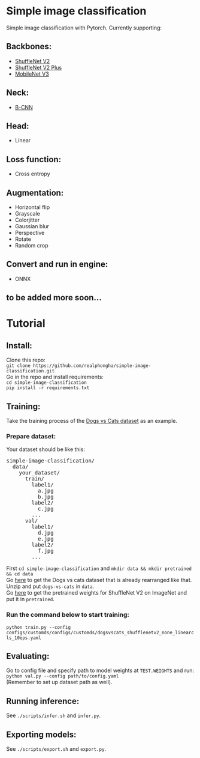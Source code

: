 # Simple image classification
Simple image classification with Pytorch. Currently supporting:
## Backbones:
* [ShuffleNet V2](https://arxiv.org/abs/1807.11164)
* [ShuffleNet V2 Plus](https://github.com/megvii-model/ShuffleNet-Series)
* [MobileNet V3](https://arxiv.org/abs/1905.02244)
## Neck:
* [B-CNN](https://www.cv-foundation.org/openaccess/content_iccv_2015/html/Lin_Bilinear_CNN_Models_ICCV_2015_paper.html)
## Head:
* Linear 
## Loss function:
* Cross entropy
## Augmentation:
* Horizontal flip
* Grayscale
* Colorjitter
* Gaussian blur
* Perspective
* Rotate
* Random crop
## Convert and run in engine:
* ONNX
## to be added more soon...

# Tutorial
## Install:
Clone this repo:  
`git clone https://github.com/realphongha/simple-image-classification.git`  
Go in the repo and install requirements:  
`cd simple-image-classification`  
`pip install -r requirements.txt`
## Training:
Take the training process of the [Dogs vs Cats dataset](https://www.kaggle.com/competitions/dogs-vs-cats/code) as an example.
### Prepare dataset:
Your dataset should be like this:  
<pre>
simple-image-classification/  
  data/
    your_dataset/
      train/
        label1/
          a.jpg
          b.jpg
        label2/
          c.jpg
        ...
      val/
        label1/
          d.jpg
          e.jpg
        label2/
          f.jpg
        ...
</pre>
First `cd simple-image-classification` and `mkdir data && mkdir pretrained && cd data`  
Go [here](https://drive.google.com/file/d/1fYzcZ1scMwrDriqpxNOJCF5gg1l9d__Z/view?usp=sharing) to get the Dogs vs cats dataset that is already rearranged like that. Unzip and put `dogs-vs-cats` in `data`.  
Go [here](https://drive.google.com/file/d/1APmyeJ0uN8zju3dSJmklItNOf3OkExzw/view?usp=sharing) to get the pretrained weights for ShuffleNet V2 on ImageNet and put it in `pretrained`.
### Run the command below to start training:
`python train.py --config configs/customds/configs/customds/dogsvscats_shufflenetv2_none_linearcls_10eps.yaml` 

## Evaluating:
Go to config file and specify path to model weights at `TEST.WEIGHTS` and run:  
`python val.py --config path/to/config.yaml`  
(Remember to set up dataset path as well).

## Running inference:
See `./scripts/infer.sh` and `infer.py`.

## Exporting models:
See `./scripts/export.sh` and `export.py`.
